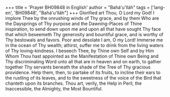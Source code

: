 +++
title = 'Prayer BH09848 in English'
author = "Bahá'u'lláh"
tags = ['lang-en', 'BH09848', "Bahá'u'lláh"]
+++
Glorified art Thou, O Lord my God!  I implore Thee by the onrushing winds of Thy grace, and by them Who are the Daysprings of Thy purpose and the Dawning-Places of Thine inspiration, to send down upon me and upon all that have sought Thy face that which beseemeth Thy generosity and bountiful grace, and is worthy of Thy bestowals and favors.  Poor and desolate I am, O my Lord!  Immerse me in the ocean of Thy wealth; athirst, suffer me to drink from the living waters of Thy loving-kindness.
I beseech Thee, by Thine own Self and by Him Whom Thou hast appointed as the Manifestation of Thine own Being and Thy discriminating Word unto all that are in heaven and on earth, to gather together Thy servants beneath the shade of the Tree of Thy gracious providence. Help them, then, to partake of its fruits, to incline their ears to the rustling of its leaves, and to the sweetness of the voice of the Bird that chanteth upon its branches.  Thou art, verily, the Help in Peril, the Inaccessible, the Almighty, the Most Bountiful.
